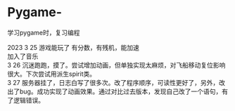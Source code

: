 # Pygame-
学习pygame时，复习编程

2023 3 25 游戏能玩了 有分数，有残机，能加速  
                    加入了音乐  
3 26 沉迷跑跑，摸了。尝试增加动画，但单独实现太麻烦，对飞船移动复位影响很大。下次尝试用派生spirit类。  
3 27 服务器挂了，日志白写了很多次。改了程序顺序，可读性更好了，另外，改出了bug。成功实现了动画效果。通过对比过去版本，发现自己改了一个语句，有了逻辑错误。
